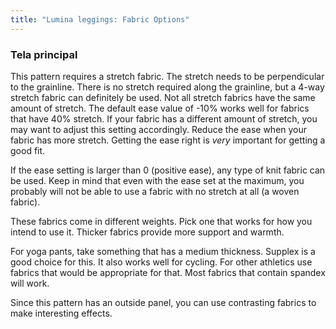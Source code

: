```yaml
---
title: "Lumina leggings: Fabric Options"
---
```


### Tela principal

This pattern requires a stretch fabric. The stretch needs to be perpendicular to the grainline. There is no stretch required along
the grainline, but a 4-way stretch fabric can definitely be used. Not all stretch fabrics have the same amount of stretch. The default
ease value of -10% works well for fabrics that have 40% stretch. If your fabric has a different amount of stretch, you may want to adjust this setting accordingly. Reduce the ease when your fabric has more stretch. Getting the ease right is _very_ important for
getting a good fit.

<Note>

If the ease setting is larger than 0 (positive ease), any type of knit fabric can be used. Keep in mind that even with the ease
set at the maximum, you probably will not be able to use a fabric with no stretch at all (a woven fabric).

</Note>

These fabrics come in different weights. Pick one that works for how you intend to use it. Thicker fabrics provide more support
and warmth.

For yoga pants, take something that has a medium thickness. Supplex is a good choice for this. It also works well for cycling. For
other athletics use fabrics that would be appropriate for that. Most fabrics that contain spandex will work.

<Note>

Since this pattern has an outside panel, you can use contrasting fabrics to make interesting effects.

</Note>

